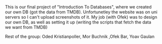 This is our final project of "Introduction To Databases", where we created our own DB (got the data from TMDB).
Unfortunetley the website was on uni servers so I can't upload screenshots of it.
My job (with Ofek) was to design our own DB, as well as setting it up (writing the scripts that fetch the data we want from TMDB)

Rest of the group: Oded Kristianpoller, Mor Buchnik ,Ofek Bar, Yoav Gaulan
